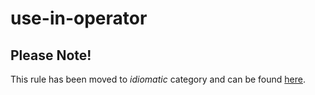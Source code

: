 # use-in-operator

## Please Note!

This rule has been moved to *idiomatic* category and can be found [here](../idiomatic/use-in-operator.md).
